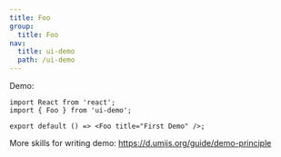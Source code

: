 ```yaml
---
title: Foo
group:
  title: Foo
nav:
  title: ui-demo
  path: /ui-demo
---
```



Demo:

```tsx
import React from 'react';
import { Foo } from 'ui-demo';

export default () => <Foo title="First Demo" />;
```

More skills for writing demo: https://d.umijs.org/guide/demo-principle

